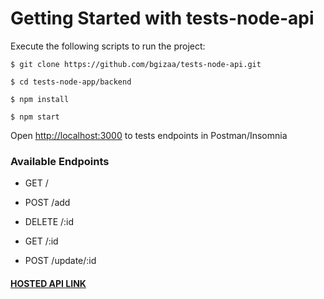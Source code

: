 # Getting Started with tests-node-api


Execute the following scripts to run the project:

```
$ git clone https://github.com/bgizaa/tests-node-api.git
```

```
$ cd tests-node-app/backend
```

```
$ npm install
```

```
$ npm start
```


Open [http://localhost:3000](http://localhost:3000) to tests endpoints in Postman/Insomnia

### Available Endpoints


 - GET /

 - POST /add

 - DELETE /:id

 - GET /:id

 - POST /update/:id


#### [HOSTED API LINK](https://peaceful-coast-34523.herokuapp.com/tests)

